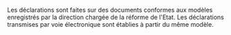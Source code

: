 
  
Les déclarations sont faites sur des documents conformes aux modèles enregistrés par la direction chargée de la réforme de l'Etat. Les déclarations transmises par voie électronique sont établies à partir du même modèle.

